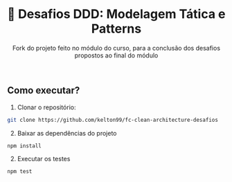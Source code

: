 <div style="text-align: center;">
  <h1 align="center">🚀 Desafios DDD: Modelagem Tática e Patterns</h1>
  <p>Fork do projeto feito no módulo do curso, para a conclusão dos desafios propostos ao final do módulo</p>
</div>
<br />

## Como executar?

1. Clonar o repositório:
```sh
git clone https://github.com/kelton99/fc-clean-architecture-desafios
```

2. Baixar as dependências do projeto
```shell
npm install
```

2. Executar os testes
```shell
npm test
```